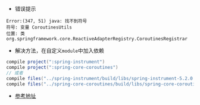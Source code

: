 * 错误提示

```
Error:(347, 51) java: 找不到符号
符号: 变量 CoroutinesUtils
位置: 类 org.springframework.core.ReactiveAdapterRegistry.CoroutinesRegistrar
```

* 解决方法，在自定义`module`中加入依赖

```groovy
compile project(":spring-instrument")
compile project(":spring-core-coroutines")
// 或者
compile files("../spring-instrument/build/libs/spring-instrument-5.2.0.BUILD-SNAPSHOT.jar")
compile files("../spring-core-coroutines/build/libs/spring-core-coroutines-5.2.0.BUILD-SNAPSHOT.jar")
```

*  [参考地址](https://github.com/spring-projects/spring-framework/issues/22859)